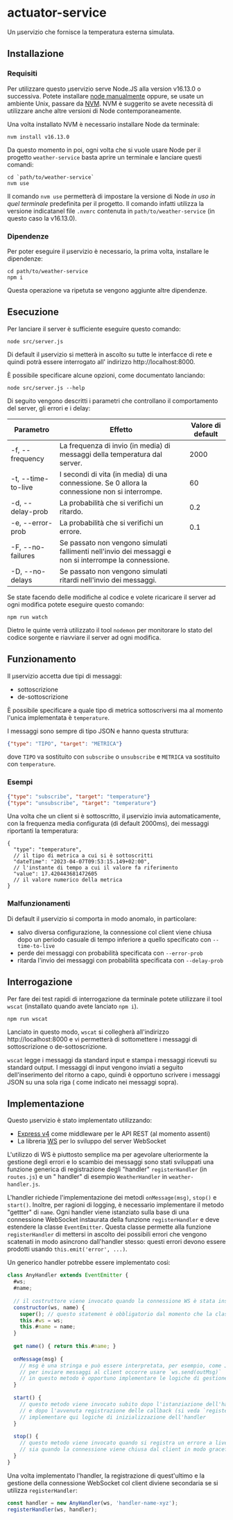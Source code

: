 # actuator-service

Un μservizio che fornisce la temperatura esterna simulata.

## Installazione

### Requisiti

Per utilizzare questo μservizio serve Node.JS alla version v16.13.0 o successiva.
Potete installare [node manualmente](https://nodejs.org/en/download) oppure, se usate un ambiente Unix, passare
da [NVM](https://github.com/nvm-sh/nvm#install--update-script). NVM è suggerito se avete necessità di utilizzare anche
altre versioni di Node contemporaneamente.

Una volta installato NVM è necessario installare Node da terminale:

```shell
nvm install v16.13.0
```

Da questo momento in poi, ogni volta che si vuole usare Node per il progetto `weather-service` basta aprire un terminale
e lanciare questi comandi:

```shell
cd `path/to/weather-service`
nvm use
```

Il comando `nvm use` permetterà di impostare la versione di Node _in uso in quel terminale_ predefinita per il progetto.
Il comando infatti utilizza la versione indicatanel file `.nvmrc` contenuta in `path/to/weather-service` (in questo caso
la v16.13.0).

### Dipendenze

Per poter eseguire il μservizio è necessario, la prima volta, installare le dipendenze:

```shell
cd path/to/weather-service
npm i
```

Questa operazione va ripetuta se vengono aggiunte altre dipendenze.

## Esecuzione

Per lanciare il server è sufficiente eseguire questo comando:

```shell
node src/server.js
```

Di default il μservizio si metterà in ascolto su tutte le interfacce di rete e quindi potrà essere interrogato all'
indirizzo http://localhost:8000.

È possibile specificare alcune opzioni, come documentato lanciando:

```shell
node src/server.js --help
```

Di seguito vengono descritti i parametri che controllano il comportamento del server, gli errori e i delay:

| Parametro               | Effetto                                                                                                | Valore di default |
|-------------------------|--------------------------------------------------------------------------------------------------------|-------------------|
| -f, --frequency <ms>    | La frequenza di invio (in media) di messaggi della temperatura dal server.                             | 2000              |
| -t, --time-to-live <s>  | I secondi di vita (in media) di una connessione. Se 0 allora la connessione non si interrompe.         | 60                |
| -d, --delay-prob <prob> | La probabilità che si verifichi un ritardo.                                                            | 0.2               |
| -e, --error-prob <prob> | La probabilità che si verifichi un errore.                                                             | 0.1               |
| -F, --no-failures       | Se passato non vengono simulati fallimenti nell'invio dei messaggi e non si interrompe la connessione. |                   |
| -D, --no-delays         | Se passato non vengono simulati ritardi nell'invio dei messaggi.                                       |                   |

Se state facendo delle modifiche al codice e volete ricaricare il server ad ogni modifica potete eseguire questo
comando:

```shell
npm run watch
```

Dietro le quinte verrà utilizzato il tool `nodemon` per monitorare lo stato del codice sorgente e riavviare il server ad
ogni modifica.

## Funzionamento

Il μservizio accetta due tipi di messaggi:

- sottoscrizione
- de-sottoscrizione

È possibile specificare a quale tipo di metrica sottoscriversi ma al momento l'unica implementata è `temperature`.

I messaggi sono sempre di tipo JSON e hanno questa struttura:

```json
{"type": "TIPO", "target": "METRICA"} 
```

dove `TIPO` va sostituito con `subscribe` o `unsubscribe` e `METRICA` va sostituito con `temperature`.

### Esempi

```json lines
{"type": "subscribe", "target": "temperature"}
{"type": "unsubscribe", "target": "temperature"}
```

Una volta che un client si è sottoscritto, il μservizio invia automaticamente, con la frequenza media configurata (di
default 2000ms), dei messaggi riportanti la temperatura:

```json5
{
  "type": "temperature",
  // il tipo di metrica a cui si è sottoscritti
  "dateTime": "2023-04-07T09:53:15.149+02:00",
  // l'instante di tempo a cui il valore fa riferimento
  "value": 17.420443681472605
  // il valore numerico della metrica
}
```

### Malfunzionamenti

Di default il μservizio si comporta in modo anomalo, in particolare:

- salvo diversa configurazione, la connessione col client viene chiusa dopo un periodo casuale di tempo
  inferiore a quello specificato con `--time-to-live`
- perde dei messaggi con probabilità specificata con `--error-prob`
- ritarda l'invio dei messaggi con probabilità specificata con `--delay-prob`

## Interrogazione

Per fare dei test rapidi di interrogazione da terminale potete utilizzare il tool `wscat` (installato quando
avete lanciato `npm i`).

```shell
npm run wscat
```

Lanciato in questo modo, `wscat` si collegherà all'indirizzo http://localhost:8000 e vi permetterà di sottomettere i
messaggi di sottoscrizione o de-sottoscrizione.

`wscat` legge i messaggi da standard input e stampa i messaggi ricevuti su standard output. I messaggi di input vengono
inviati a seguito dell'inserimento del ritorno a capo, quindi è opportuno scrivere i messaggi JSON su una sola riga (
come indicato nei messaggi sopra).

## Implementazione

Questo μservizio è stato implementato utilizzando:

- [Express v4](https://expressjs.com/) come middleware per le API REST (al momento assenti)
- La libreria [WS](https://github.com/websockets/ws) per lo sviluppo del server WebSocket

L'utilizzo di WS è piuttosto semplice ma per agevolare ulteriormente la gestione degli errori e lo scambio dei messaggi
sono stati sviluppati una funzione generica di registrazione degli "handler" `registerHandler` (in `routes.js`) e un "
handler" di esempio `WeatherHandler` in `weather-handler.js`.

L'handler richiede l'implementazione dei metodi `onMessage(msg)`, `stop()` e `start()`. Inoltre, per ragioni di logging,
è necessario implementare il metodo "gettter" di `name`. Ogni handler viene istanziato sulla base di una connessione 
WebSocket instaurata della funzione `registerHandler` e deve estendere la classe `EventEmitter`. Questa classe permette
alla funzione `registerHandler` di mettersi in ascolto dei possibili errori che vengono scatenati in modo asincrono
dall'handler stesso: questi errori devono essere prodotti usando `this.emit('error', ...)`. 

Un generico handler potrebbe essere implementato così:

```javascript
class AnyHandler extends EventEmitter {
  #ws;
  #name;
  
  // il costruttore viene invocato quando la connessione WS è stata instaurata dal client
  constructor(ws, name) {
    super(); // questo statement è obbligatorio dal momento che la classe estende EventEmitter
    this.#ws = ws;
    this.#name = name;
  }
  
  get name() { return this.#name; }
  
  onMessage(msg) {
    // msg è una stringa e può essere interpretata, per esempio, come JSON
    // per inviare messaggi al client occorre usare `ws.send(outMsg)`
    // in questo metodo è opportuno implementare le logiche di gestione dei messaggi
  }
  
  start() {
    // questo metodo viene invocato subito dopo l'istanziazione dell'handler
    // e dopo l'avvenuta registrazione delle callback (si veda `registerHandler`)
    // implementare qui logiche di inizializzazione dell'handler
  }
  
  stop() {
    // questo metodo viene invocato quando si registra un errore a livello di protocollo WebSocket
    // sia quando la connessione viene chiusa dal client in modo graceful
  }
}
```

Una volta implementato l'handler, la registrazione di quest'ultimo e la gestione della connessione WebSocket col client
diviene secondaria se si utilizza `registerHandler`:

```javascript
const handler = new AnyHandler(ws, 'handler-name-xyz');
registerHandler(ws, handler);
```

